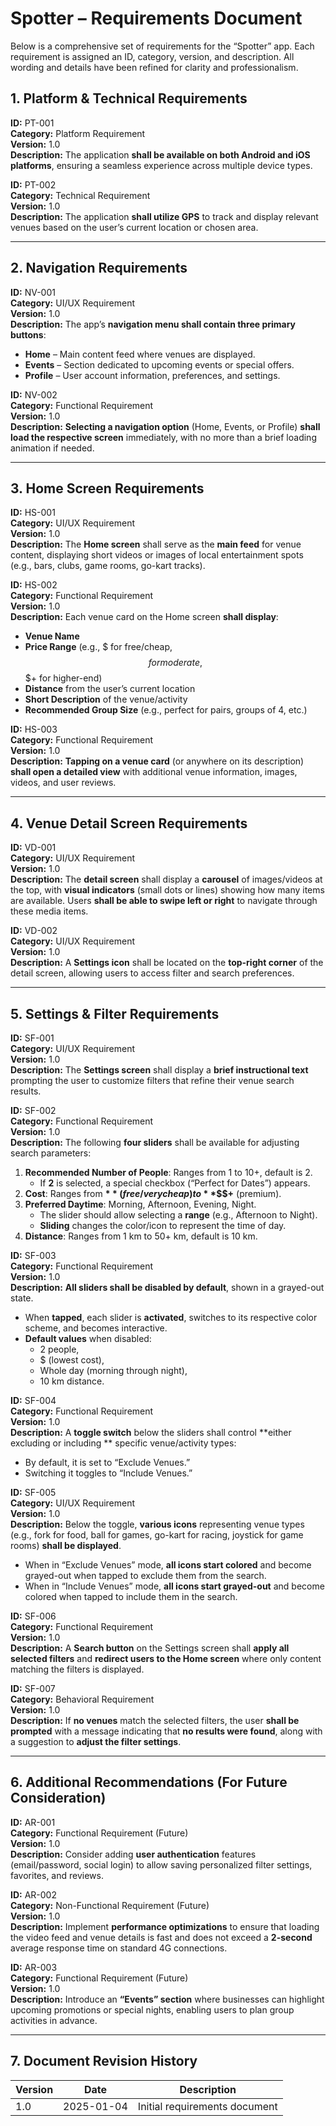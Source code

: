 # Spotter – Requirements Document

Below is a comprehensive set of requirements for the “Spotter” app. Each requirement is assigned
an ID, category, version, and description. All wording and details have been refined for clarity and
professionalism.

## 1. Platform & Technical Requirements

**ID:** PT-001  
**Category:** Platform Requirement  
**Version:** 1.0  
**Description:** The application **shall be available on both Android and iOS platforms**, ensuring
a seamless experience across multiple device types.

**ID:** PT-002  
**Category:** Technical Requirement  
**Version:** 1.0  
**Description:** The application **shall utilize GPS** to track and display relevant venues based on
the user’s current location or chosen area.

---

## 2. Navigation Requirements

**ID:** NV-001  
**Category:** UI/UX Requirement  
**Version:** 1.0  
**Description:** The app’s **navigation menu shall contain three primary buttons**:

- **Home** – Main content feed where venues are displayed.
- **Events** – Section dedicated to upcoming events or special offers.
- **Profile** – User account information, preferences, and settings.

**ID:** NV-002  
**Category:** Functional Requirement  
**Version:** 1.0  
**Description:** **Selecting a navigation option** (Home, Events, or Profile) **shall load the
respective screen** immediately, with no more than a brief loading animation if needed.

---

## 3. Home Screen Requirements

**ID:** HS-001  
**Category:** UI/UX Requirement  
**Version:** 1.0  
**Description:** The **Home screen** shall serve as the **main feed** for venue content, displaying
short videos or images of local entertainment spots (e.g., bars, clubs, game rooms, go-kart tracks).

**ID:** HS-002  
**Category:** Functional Requirement  
**Version:** 1.0  
**Description:** Each venue card on the Home screen **shall display**:

- **Venue Name**
- **Price Range** (e.g., $ for free/cheap, $$ for moderate, $$$+ for higher-end)
- **Distance** from the user’s current location
- **Short Description** of the venue/activity
- **Recommended Group Size** (e.g., perfect for pairs, groups of 4, etc.)

**ID:** HS-003  
**Category:** Functional Requirement  
**Version:** 1.0  
**Description:** **Tapping on a venue card** (or anywhere on its description) **shall open a
detailed view** with additional venue information, images, videos, and user reviews.

---

## 4. Venue Detail Screen Requirements

**ID:** VD-001  
**Category:** UI/UX Requirement  
**Version:** 1.0  
**Description:** The **detail screen** shall display a **carousel** of images/videos at the top,
with **visual indicators** (small dots or lines) showing how many items are available. Users **shall
be able to swipe left or right** to navigate through these media items.

**ID:** VD-002  
**Category:** UI/UX Requirement  
**Version:** 1.0  
**Description:** A **Settings icon** shall be located on the **top-right corner** of the detail
screen, allowing users to access filter and search preferences.

---

## 5. Settings & Filter Requirements

**ID:** SF-001  
**Category:** UI/UX Requirement  
**Version:** 1.0  
**Description:** The **Settings screen** shall display a **brief instructional text** prompting the
user to customize filters that refine their venue search results.

**ID:** SF-002  
**Category:** Functional Requirement  
**Version:** 1.0  
**Description:** The following **four sliders** shall be available for adjusting search parameters:

1. **Recommended Number of People**: Ranges from 1 to 10+, default is 2.
    - If **2** is selected, a special checkbox (“Perfect for Dates”) appears.
2. **Cost**: Ranges from **$** (free/very cheap) to **$$$+** (premium).
3. **Preferred Daytime**: Morning, Afternoon, Evening, Night.
    - The slider should allow selecting a **range** (e.g., Afternoon to Night).
    - **Sliding** changes the color/icon to represent the time of day.
4. **Distance**: Ranges from 1 km to 50+ km, default is 10 km.

**ID:** SF-003  
**Category:** Functional Requirement  
**Version:** 1.0  
**Description:** **All sliders shall be disabled by default**, shown in a grayed-out state.

- When **tapped**, each slider is **activated**, switches to its respective color scheme, and
  becomes interactive.
- **Default values** when disabled:
    - 2 people,
    - $ (lowest cost),
    - Whole day (morning through night),
    - 10 km distance.

**ID:** SF-004  
**Category:** Functional Requirement  
**Version:** 1.0  
**Description:** A **toggle switch** below the sliders shall control **either excluding or including
** specific venue/activity types:

- By default, it is set to “Exclude Venues.”
- Switching it toggles to “Include Venues.”

**ID:** SF-005  
**Category:** UI/UX Requirement  
**Version:** 1.0  
**Description:** Below the toggle, **various icons** representing venue types (e.g., fork for food,
ball for games, go-kart for racing, joystick for game rooms) **shall be displayed**.

- When in “Exclude Venues” mode, **all icons start colored** and become grayed-out when tapped to
  exclude them from the search.
- When in “Include Venues” mode, **all icons start grayed-out** and become colored when tapped to
  include them in the search.

**ID:** SF-006  
**Category:** Functional Requirement  
**Version:** 1.0  
**Description:** A **Search button** on the Settings screen shall **apply all selected filters** and
**redirect users to the Home screen** where only content matching the filters is displayed.

**ID:** SF-007  
**Category:** Behavioral Requirement  
**Version:** 1.0  
**Description:** If **no venues** match the selected filters, the user **shall be prompted** with a
message indicating that **no results were found**, along with a suggestion to **adjust the filter
settings**.

---

## 6. Additional Recommendations (For Future Consideration)

**ID:** AR-001  
**Category:** Functional Requirement (Future)  
**Version:** 1.0  
**Description:** Consider adding **user authentication** features (email/password, social login) to
allow saving personalized filter settings, favorites, and reviews.

**ID:** AR-002  
**Category:** Non-Functional Requirement (Future)  
**Version:** 1.0  
**Description:** Implement **performance optimizations** to ensure that loading the video feed and
venue details is fast and does not exceed a **2-second** average response time on standard 4G
connections.

**ID:** AR-003  
**Category:** Functional Requirement (Future)  
**Version:** 1.0  
**Description:** Introduce an **“Events” section** where businesses can highlight upcoming
promotions or special nights, enabling users to plan group activities in advance.

---

## 7. Document Revision History

| Version | Date       | Description                   |
|---------|------------|-------------------------------|
| 1.0     | 2025-01-04 | Initial requirements document |


